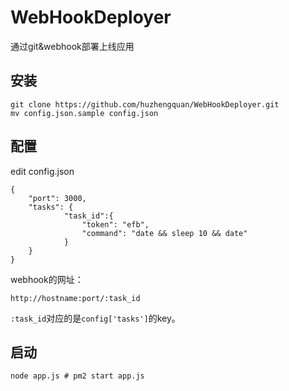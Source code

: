 # WebHookDeployer
通过git&amp;webhook部署上线应用

## 安装

```
git clone https://github.com/huzhengquan/WebHookDeployer.git
mv config.json.sample config.json
```

## 配置

edit config.json
```
{
	"port": 3000,
	"tasks": {
			"task_id":{
				"token": "efb",
				"command": "date && sleep 10 && date"
			}
	}
}
```

webhook的网址：
```
http://hostname:port/:task_id
```
`:task_id`对应的是`config['tasks']`的key。

## 启动

```
node app.js # pm2 start app.js
```
